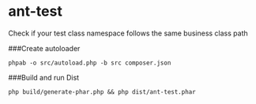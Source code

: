 # ant-test
Check if your test class namespace follows the same business class path

###Create autoloader
``` 
phpab -o src/autoload.php -b src composer.json
```

###Build and run Dist
```
php build/generate-phar.php && php dist/ant-test.phar
```